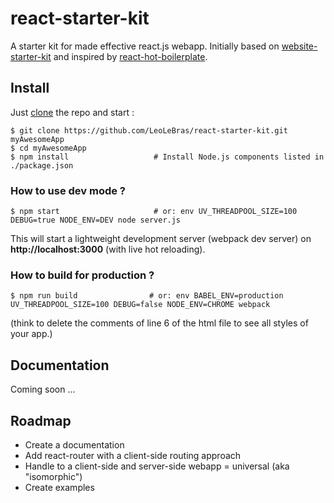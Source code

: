 # react-starter-kit
A starter kit for made effective react.js webapp. Initially based on
[website-starter-kit](https://github.com/LeoLeBras/website-starter-kit.git) and
inspired by [react-hot-boilerplate](https://github.com/gaearon/react-hot-boilerplate.git).

## Install

Just [clone](github-windows://openRepo/https://github.com/LeoLeBras/react-starter-kit.git) the repo
and start :

```shell
$ git clone https://github.com/LeoLeBras/react-starter-kit.git myAwesomeApp
$ cd myAwesomeApp
$ npm install                   # Install Node.js components listed in ./package.json
```

### How to use dev mode ?

```shell
$ npm start                     # or: env UV_THREADPOOL_SIZE=100 DEBUG=true NODE_ENV=DEV node server.js
```

This will start a lightweight development server (webpack dev server) on **http://localhost:3000** (with live hot reloading).

### How to build for production ?

```shell
$ npm run build                # or: env BABEL_ENV=production UV_THREADPOOL_SIZE=100 DEBUG=false NODE_ENV=CHROME webpack
```
(think to delete the comments of line 6 of the html file to see all styles of your app.)

## Documentation
Coming soon ...

## Roadmap
* Create a documentation
* Add react-router with a client-side routing approach
* Handle to a client-side and server-side webapp = universal (aka "isomorphic")
* Create examples
